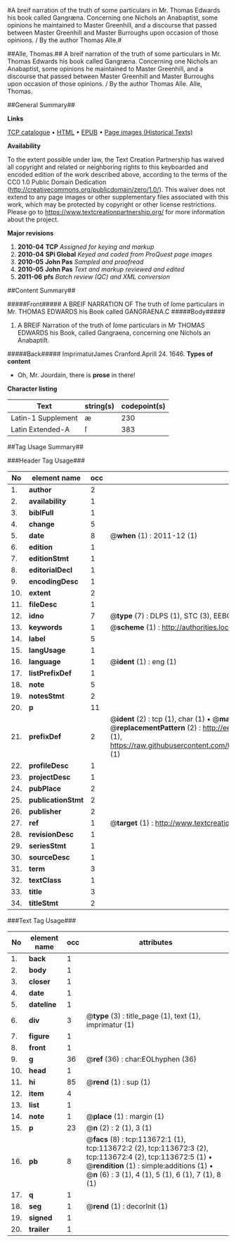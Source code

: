 #A breif narration of the truth of some particulars in Mr. Thomas Edwards his book called Gangræna. Concerning one Nichols an Anabaptist, some opinions he maintained to Master Greenhill, and a discourse that passed between Master Greenhill and Master Burroughs upon occasion of those opinions. / By the author Thomas Alle.#

##Alle, Thomas.##
A breif narration of the truth of some particulars in Mr. Thomas Edwards his book called Gangræna. Concerning one Nichols an Anabaptist, some opinions he maintained to Master Greenhill, and a discourse that passed between Master Greenhill and Master Burroughs upon occasion of those opinions. / By the author Thomas Alle.
Alle, Thomas.

##General Summary##

**Links**

[TCP catalogue](http://www.ota.ox.ac.uk/tcp/)  • 
[HTML](http://tei.it.ox.ac.uk/tcp/Texts-HTML/free/A76/A76055.html)  • 
[EPUB](http://tei.it.ox.ac.uk/tcp/Texts-EPUB/free/A76/A76055.epub) • 
[Page images (Historical Texts)](https://historicaltexts.jisc.ac.uk/eebo-99861535e)

**Availability**

To the extent possible under law, the Text Creation Partnership has waived all copyright and related or neighboring rights to this keyboarded and encoded edition of the work described above, according to the terms of the CC0 1.0 Public Domain Dedication (http://creativecommons.org/publicdomain/zero/1.0/). This waiver does not extend to any page images or other supplementary files associated with this work, which may be protected by copyright or other license restrictions. Please go to https://www.textcreationpartnership.org/ for more information about the project.

**Major revisions**

1. __2010-04__ __TCP__ *Assigned for keying and markup*
1. __2010-04__ __SPi Global__ *Keyed and coded from ProQuest page images*
1. __2010-05__ __John Pas__ *Sampled and proofread*
1. __2010-05__ __John Pas__ *Text and markup reviewed and edited*
1. __2011-06__ __pfs__ *Batch review (QC) and XML conversion*

##Content Summary##

#####Front#####
A BREIF NARRATION OF The truth of ſome particulars in Mr. THOMAS EDWARDS his Book called GANGRAENA.C
#####Body#####

1. A BREIF Narration of the truth of ſome particulars in Mr THOMAS EDWARDS his Book, called Gangraena, concerning one Nichols an Anabaptiſt.

#####Back#####
ImprimaturJames Cranford.Aprill 24. 1646.
**Types of content**

  * Oh, Mr. Jourdain, there is **prose** in there!

**Character listing**


|Text|string(s)|codepoint(s)|
|---|---|---|
|Latin-1 Supplement|æ|230|
|Latin Extended-A|ſ|383|

##Tag Usage Summary##

###Header Tag Usage###

|No|element name|occ|attributes|
|---|---|---|---|
|1.|__author__|2||
|2.|__availability__|1||
|3.|__biblFull__|1||
|4.|__change__|5||
|5.|__date__|8| @__when__ (1) : 2011-12 (1)|
|6.|__edition__|1||
|7.|__editionStmt__|1||
|8.|__editorialDecl__|1||
|9.|__encodingDesc__|1||
|10.|__extent__|2||
|11.|__fileDesc__|1||
|12.|__idno__|7| @__type__ (7) : DLPS (1), STC (3), EEBO-CITATION (1), PROQUEST (1), VID (1)|
|13.|__keywords__|1| @__scheme__ (1) : http://authorities.loc.gov/ (1)|
|14.|__label__|5||
|15.|__langUsage__|1||
|16.|__language__|1| @__ident__ (1) : eng (1)|
|17.|__listPrefixDef__|1||
|18.|__note__|5||
|19.|__notesStmt__|2||
|20.|__p__|11||
|21.|__prefixDef__|2| @__ident__ (2) : tcp (1), char (1)  •  @__matchPattern__ (2) : ([0-9\-]+):([0-9IVX]+) (1), (.+) (1)  •  @__replacementPattern__ (2) : http://eebo.chadwyck.com/downloadtiff?vid=$1&page=$2 (1), https://raw.githubusercontent.com/textcreationpartnership/Texts/master/tcpchars.xml#$1 (1)|
|22.|__profileDesc__|1||
|23.|__projectDesc__|1||
|24.|__pubPlace__|2||
|25.|__publicationStmt__|2||
|26.|__publisher__|2||
|27.|__ref__|1| @__target__ (1) : http://www.textcreationpartnership.org/docs/. (1)|
|28.|__revisionDesc__|1||
|29.|__seriesStmt__|1||
|30.|__sourceDesc__|1||
|31.|__term__|3||
|32.|__textClass__|1||
|33.|__title__|3||
|34.|__titleStmt__|2||


###Text Tag Usage###

|No|element name|occ|attributes|
|---|---|---|---|
|1.|__back__|1||
|2.|__body__|1||
|3.|__closer__|1||
|4.|__date__|1||
|5.|__dateline__|1||
|6.|__div__|3| @__type__ (3) : title_page (1), text (1), imprimatur (1)|
|7.|__figure__|1||
|8.|__front__|1||
|9.|__g__|36| @__ref__ (36) : char:EOLhyphen (36)|
|10.|__head__|1||
|11.|__hi__|85| @__rend__ (1) : sup (1)|
|12.|__item__|4||
|13.|__list__|1||
|14.|__note__|1| @__place__ (1) : margin (1)|
|15.|__p__|23| @__n__ (2) : 2 (1), 3 (1)|
|16.|__pb__|8| @__facs__ (8) : tcp:113672:1 (1), tcp:113672:2 (2), tcp:113672:3 (2), tcp:113672:4 (2), tcp:113672:5 (1)  •  @__rendition__ (1) : simple:additions (1)  •  @__n__ (6) : 3 (1), 4 (1), 5 (1), 6 (1), 7 (1), 8 (1)|
|17.|__q__|1||
|18.|__seg__|1| @__rend__ (1) : decorInit (1)|
|19.|__signed__|1||
|20.|__trailer__|1||
